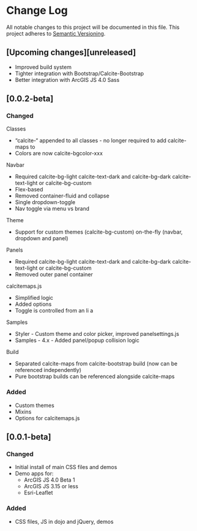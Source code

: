 # Change Log

All notable changes to this project will be documented in this file.
This project adheres to [Semantic Versioning](http://semver.org/).

## [Upcoming changes][unreleased]

* Improved build system
* Tighter integration with Bootstrap/Calcite-Bootstrap
* Better integration with ArcGIS JS 4.0 Sass

## [0.0.2-beta]

### Changed

Classes
* “calcite-“ appended to all classes - no longer required to add calcite-maps to <body>
* Colors are now calcite-bgcolor-xxx

Navbar
* Required calcite-bg-light calcite-text-dark and calcite-bg-dark calcite-text-light or calcite-bg-custom
* Flex-based
* Removed container-fluid and collapse
* Single dropdown-toggle
* Nav toggle via menu vs brand

Theme
* Support for custom themes (calcite-bg-custom) on-the-fly (navbar, dropdown and panel)

Panels
* Required calcite-bg-light calcite-text-dark and calcite-bg-dark calcite-text-light or calcite-bg-custom
* Removed outer panel container

calcitemaps.js 
* Simplified logic
* Added options
* Toggle is controlled from an li a

Samples
* Styler - Custom theme and color picker, improved panelsettings.js
* Samples - 4.x - Added panel/popup collision logic

Build
* Separated calcite-maps from calcite-bootstrap build (now can be referenced independently)
* Pure bootstrap builds can be referenced alongside calcite-maps

### Added

* Custom themes
* Mixins
* Options for calcitemaps.js

## [0.0.1-beta]

### Changed

* Initial install of main CSS files and demos
* Demo apps for:
   * ArcGIS JS 4.0 Beta 1
   * ArcGIS JS 3.15 or less
   * Esri-Leaflet

### Added

* CSS files, JS in dojo and jQuery, demos